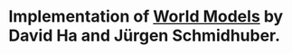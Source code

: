 # Implementation of [World Models](https://arxiv.org/abs/1803.10122) by David Ha and Jürgen Schmidhuber.


